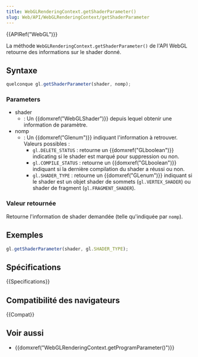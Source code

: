 ```yaml
---
title: WebGLRenderingContext.getShaderParameter()
slug: Web/API/WebGLRenderingContext/getShaderParameter
---
```


{{APIRef("WebGL")}}

La méthode `WebGLRenderingContext.getShaderParameter()` de l'API WebGL retourne des informations sur le shader donné.

## Syntaxe

```js
quelconque gl.getShaderParameter(shader, nomp);
```

### Parameters

- shader
  - : Un {{domxref("WebGLShader")}} depuis lequel obtenir une information de paramètre.
- nomp
  - : Un {{domxref("Glenum")}} indiquant l'information à retrouver. Valeurs possibles :
    - `gl.DELETE_STATUS`&nbsp;: retourne un {{domxref("GLboolean")}} indicating si le shader est marqué pour suppression ou non.
    - `gl.COMPILE_STATUS`&nbsp;: retourne un {{domxref("GLboolean")}} indiquant si la dernière compilation du shader a réussi ou non.
    - `gl.SHADER_TYPE`&nbsp;: retourne un {{domxref("GLenum")}} indiquant si le shader est un objet shader de sommets (`gl.VERTEX_SHADER`) ou shader de fragment (`gl.FRAGMENT_SHADER`).

### Valeur retournée

Retourne l'information de shader demandée (telle qu'indiquée par `nomp`).

## Exemples

```js
gl.getShaderParameter(shader, gl.SHADER_TYPE);
```

## Spécifications

{{Specifications}}

## Compatibilité des navigateurs

{{Compat}}

## Voir aussi

- {{domxref("WebGLRenderingContext.getProgramParameter()")}}
